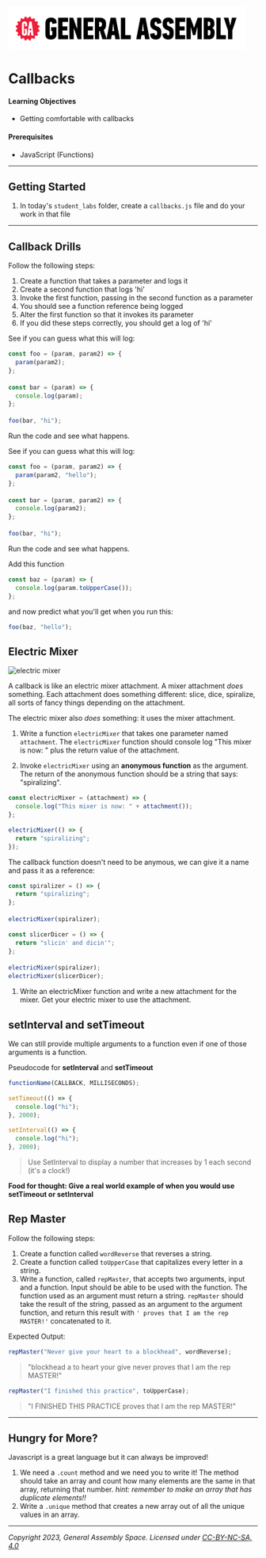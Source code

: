[![General Assembly Logo](/ga_cog.png)](https://generalassemb.ly)

# Callbacks

#### Learning Objectives

- Getting comfortable with callbacks

#### Prerequisites

- JavaScript (Functions)

---

## Getting Started

1. In today's `student_labs` folder, create a `callbacks.js` file and do your work in that file

---

## Callback Drills

Follow the following steps:

1. Create a function that takes a parameter and logs it
1. Create a second function that logs 'hi'
1. Invoke the first function, passing in the second function as a parameter
1. You should see a function reference being logged
1. Alter the first function so that it invokes its parameter
1. If you did these steps correctly, you should get a log of 'hi'

See if you can guess what this will log:

```javascript
const foo = (param, param2) => {
  param(param2);
};

const bar = (param) => {
  console.log(param);
};

foo(bar, "hi");
```

Run the code and see what happens.

See if you can guess what this will log:

```javascript
const foo = (param, param2) => {
  param(param2, "hello");
};

const bar = (param, param2) => {
  console.log(param2);
};

foo(bar, "hi");
```

Run the code and see what happens.

Add this function

```js
const baz = (param) => {
  console.log(param.toUpperCase());
};
```

and now predict what you'll get when you run this:

```js
foo(baz, "hello");
```

## Electric Mixer

![electric mixer](https://i.pinimg.com/originals/14/b5/75/14b575bb9e064631727c7c1b8a30f06f.jpg)

A callback is like an electric mixer attachment. A mixer attachment _does_ something. Each attachment does something different: slice, dice, spiralize, all sorts of fancy things depending on the attachment.

The electric mixer also _does_ something: it uses the mixer attachment.

1. Write a function `electricMixer` that takes one parameter named `attachment`. The `electricMixer` function should console log "This mixer is now: " plus the return value of the attachment.

2. Invoke `electricMixer` using an **anonymous function** as the argument. The return of the anonymous function should be a string that says: "spiralizing".

```javascript
const electricMixer = (attachment) => {
  console.log("This mixer is now: " + attachment());
};
```

```javascript
electricMixer(() => {
  return "spiralizing";
});
```

The callback function doesn't need to be anymous, we can give it a name and pass it as a reference:

```javascript
const spiralizer = () => {
  return "spiralizing";
};

electricMixer(spiralizer);
```

```javascript
const slicerDicer = () => {
  return "slicin' and dicin'";
};

electricMixer(spiralizer);
electricMixer(slicerDicer);
```

1. Write an electricMixer function and write a new attachment for the mixer. Get your electric mixer to use the attachment.

## setInterval and setTimeout

We can still provide multiple arguments to a function even if one of those arguments is a function.

Pseudocode for **setInterval** and **setTimeout**

```javascript
functionName(CALLBACK, MILLISECONDS);
```

```javascript
setTimeout(() => {
  console.log("hi");
}, 2000);
```

```javascript
setInterval(() => {
  console.log("hi");
}, 2000);
```

> Use SetInterval to display a number that increases by 1 each second (it's a clock!)

**Food for thought: Give a real world example of when you would use setTimeout or setInterval**

## Rep Master

Follow the following steps:

1.  Create a function called `wordReverse` that reverses a string.
2.  Create a function called `toUpperCase` that capitalizes every letter in a string.
3.  Write a function, called `repMaster`, that accepts two arguments, input and a function. Input should be able to be used with the function. The function used as an argument must return a string. `repMaster` should take the result of the string, passed as an argument to the argument function, and return this result with `' proves that I am the rep MASTER!'` concatenated to it.

Expected Output:

```javascript
repMaster("Never give your heart to a blockhead", wordReverse);
```

> "blockhead a to heart your give never proves that I am the rep MASTER!"

```javascript
repMaster("I finished this practice", toUpperCase);
```

> "I FINISHED THIS PRACTICE proves that I am the rep MASTER!"

---

## Hungry for More?

Javascript is a great language but it can always be improved!

1. We need a `.count` method and we need you to write it! The method should take an array and count how many elements are the same in that array, returning that number. _hint: remember to make an array that has duplicate elements!!_
1. Write a `.unique` method that creates a new array out of all the unique values in an array.

---

_Copyright 2023, General Assembly Space. Licensed under [CC-BY-NC-SA, 4.0](https://creativecommons.org/licenses/by-nc-sa/4.0/)_
